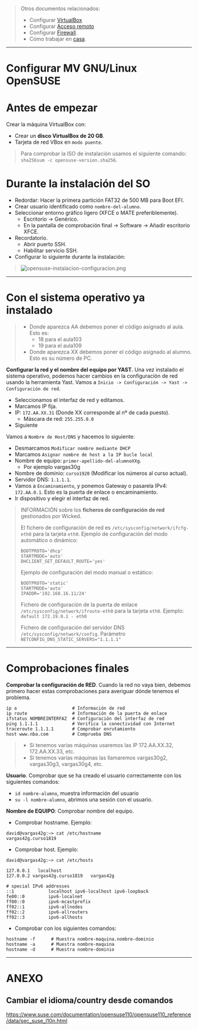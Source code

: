 
> Otros documentos relacionados:
>
> * Configurar [VirtualBox](../virtualbox/opensuse.md)
> * Configurar [Acceso remoto](../acceso-remoto/opensuse.md)
> * Configurar [Firewall](../firewall.md).
> * Cómo trabajar en [casa](../casa.md).

---
# Configurar MV GNU/Linux OpenSUSE

# Antes de empezar

Crear la máquina VirtualBox con:
* Crear un **disco VirtualBox de 20 GB**.
* Tarjeta de red VBox en `modo puente`.

> Para comprobar la ISO de instalación usamos el siguiente comando: `sha256sum -c opensuse-version.sha256`.

# Durante la instalación del SO

* Redordar: Hacer la primera partición FAT32 de 500 MB para Boot EFI.
* Crear usuario identificado como `nombre-del-alumno`.
* Seleccionar entorno gráfico ligero (XFCE o MATE preferiblemente).
    * Escritorio -> Genérico.
    * En la pantalla de comprobación final -> Software -> Añadir escritorio XFCE.
* Recordatorio.
    * Abrir puerto SSH.
    * Habilitar servicio SSH.
* Configurar lo siguiente durante la instalación:

> ![opensuse-instalacion-configuracion.png](./images/opensuse-instalacion-configuracion.png)

---
# Con el sistema operativo ya instalado

> * Donde aparezca AA debemos poner el código asignado al aula. Esto es:
>     * 18 para el aula103
>     * 19 para el aula109
> * Donde aparezca XX debemos poner el código asignado al alumno. Esto es su número de PC.

**Configurar la red y el nombre del equipo por YAST.** Una vez instalado el sistema operativo, podemos hacer cambios en la configuración de red usando la herramienta Yast. Vamos a `Inicio -> Configuración -> Yast -> Configuración de red`.
* Seleccionamos el interfaz de red y editamos.
* Marcamos IP fija.
* IP: `172.AA.XX.31` (Donde XX corresponde al nº de cada puesto).
    * Máscara de red: `255.255.0.0`
* Siguiente

Vamos a `Nombre de Host/DNS` y hacemos lo siguiente:
* Desmarcamos `Modificar nombre mediante DHCP`
* Marcamos `Asignar nombre de host a la IP bucle local`
* Nombre de equipo: `primer-apellido-del-alumnoXXg`.
    * Por ejemplo vargas30g
* Nombre de dominio: `curso1920` (Modificar los números al curso actual).
* Servidor DNS: `1.1.1.1`.
* Vamos a `Encaminamiento`, y ponemos Gateway o pasarela IPv4: `172.AA.0.1`. Esto es la puerta de enlace o encaminamiento.
* Ir dispositivo y elegir el interfaz de red.


> INFORMACIÓN sobre los **ficheros de configuración de red** gestionados por Wicked.
>
> El fichero de configuración de red es `/etc/sysconfig/network/ifcfg-eth0` para la tarjeta `eth0`.
> Ejemplo de configuración del modo automático o dinámico:
> ```
> BOOTPROTO='dhcp'
> STARTMODE='auto'
> DHCLIENT_SET_DEFAULT_ROUTE='yes'
> ```
>
> Ejemplo de configuración del modo manual o estático:
> ```
> BOOTPROTO='static'
> STARTMODE='auto'
> IPADDR='192.168.16.11/24'
> ```
>
> Fichero de configuración de la puerta de enlace `/etc/sysconfig/network/ifroute-eth0` para la tarjeta `eth0`. Ejemplo: `default 172.19.0.1 - eth0`
>
> Fichero de configuración del servidor DNS `/etc/sysconfig/network/config`. Parámetro
`NETCONFIG_DNS_STATIC_SERVERS="1.1.1.1"`

---
# Comprobaciones finales

**Comprobar la configuración de RED**. Cuando la red no vaya bien, debemos primero hacer estas comprobaciones para averiguar dónde tenemos el problema.

```
ip a                     # Información de red
ip route                 # Información de la puerta de enlace
ifstatus NOMBREINTERFAZ  # Configuración del interfaz de red
ping 1.1.1.1             # Verifica la conectividad con Internet
traceroute 1.1.1.1       # Comprobar enrutamiento   
host www.nba.com         # Comprueba DNS
```

> * Si tenemos varias máquinas usaremos las IP 172.AA.XX.32, 172.AA.XX.33, etc.
> * Si tenemos varias máquinas las llamaremos vargas30g2, vargas30g3, vargas30g4, etc.

**Usuario**. Comprobar que se ha creado el usuario correctamente con los siguientes comandos:
* `id nombre-alumno`, muestra información del usuario
* `su -l nombre-alumno`, abrimos una sesión con el usuario.

**Nombre de EQUIPO**: Comprobar nombre del equipo.
* Comprobar hostname. Ejemplo:
```
david@vargas42g:~> cat /etc/hostname
vargas42g.curso1819
```
* Comprobar host. Ejemplo:

```
david@vargas42g:~> cat /etc/hosts

127.0.0.1	localhost
127.0.0.2 vargas42g.curso1819   vargas42g

# special IPv6 addresses
::1             localhost ipv6-localhost ipv6-loopback
fe00::0         ipv6-localnet
ff00::0         ipv6-mcastprefix
ff02::1         ipv6-allnodes
ff02::2         ipv6-allrouters
ff02::3         ipv6-allhosts
```

* Comprobar con los siguientes comandos:

```
hostname -f      # Muestra nombre-maquina.nombre-dominio
hostname -a      # Muestra nombre-maquina
hostname -d      # Muestra nombre-dominio
```

---
# ANEXO

## Cambiar el idioma/country desde comandos

https://www.suse.com/documentation/opensuse110/opensuse110_reference/data/sec_suse_l10n.html
